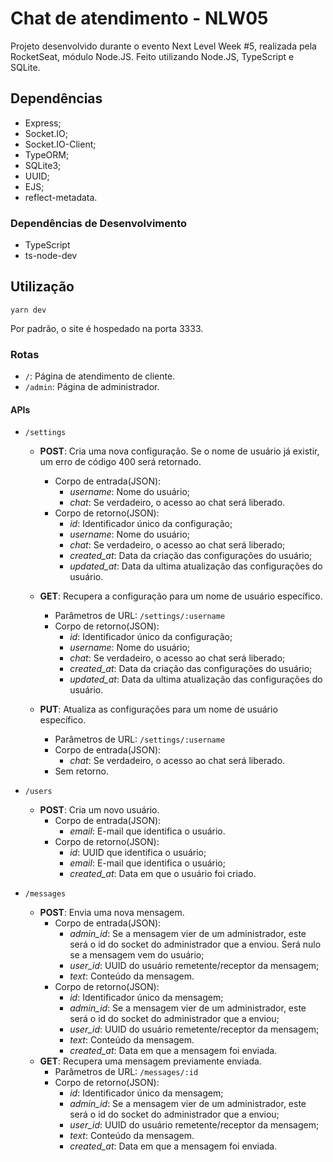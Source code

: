 # Chat de atendimento - NLW05

Projeto desenvolvido durante o evento Next Level Week #5, realizada pela RocketSeat, módulo Node.JS.
Feito utilizando Node.JS, TypeScript e SQLite.

## Dependências

- Express;
- Socket.IO;
- Socket.IO-Client;
- TypeORM;
- SQLite3;
- UUID;
- EJS;
- reflect-metadata.

### Dependências de Desenvolvimento

- TypeScript
- ts-node-dev

## Utilização

```
yarn dev
```

Por padrão, o site é hospedado na porta 3333.

### Rotas

- `/`: Página de atendimento de cliente.
- `/admin`: Página de administrador.

#### APIs

- `/settings`
  - **POST**: Cria uma nova configuração. Se o nome de usuário já existir, um erro de código 400 será retornado.
    - Corpo de entrada(JSON):
      - *username*: Nome do usuário;
      - *chat*: Se verdadeiro, o acesso ao chat será liberado.
    - Corpo de retorno(JSON):
      - *id*: Identificador único da configuração;
      - *username*: Nome do usuário;
      - *chat*: Se verdadeiro, o acesso ao chat será liberado;
      - *created_at*: Data da criação das configurações do usuário;
      - *updated_at*: Data da ultima atualização das configurações do usuário.

  - **GET**: Recupera a configuração para um nome de usuário específico.
    - Parâmetros de URL: `/settings/:username`
    - Corpo de retorno(JSON):
      - *id*: Identificador único da configuração;
      - *username*: Nome do usuário;
      - *chat*: Se verdadeiro, o acesso ao chat será liberado;
      - *created_at*: Data da criação das configurações do usuário;
      - *updated_at*: Data da ultima atualização das configurações do usuário.

  - **PUT**: Atualiza as configurações para um nome de usuário específico.
    - Parâmetros de URL: `/settings/:username`
    - Corpo de entrada(JSON):
      - *chat*: Se verdadeiro, o acesso ao chat será liberado.
    - Sem retorno.

- `/users`
  - **POST**: Cria um novo usuário.
    - Corpo de entrada(JSON):
      - *email*: E-mail que identifica o usuário.
    - Corpo de retorno(JSON):
      - *id*: UUID que identifica o usuário;
      - *email*: E-mail que identifica o usuário;
      - *created_at*: Data em que o usuário foi criado.
  
- `/messages`
  - **POST**: Envia uma nova mensagem.
    - Corpo de entrada(JSON):
      - *admin_id*: Se a mensagem vier de um administrador, este será o id do socket do administrador que a enviou. Será nulo se a mensagem vem do usuário;
      - *user_id*: UUID do usuário remetente/receptor da mensagem;
      - *text*: Conteúdo da mensagem.
    - Corpo de retorno(JSON):
      - *id*: Identificador único da mensagem;
      - *admin_id*: Se a mensagem vier de um administrador, este será o id do socket do administrador que a enviou;
      - *user_id*: UUID do usuário remetente/receptor da mensagem;
      - *text*: Conteúdo da mensagem.
      - *created_at*: Data em que a mensagem foi enviada.
  - **GET**: Recupera uma mensagem previamente enviada.
    - Parâmetros de URL: `/messages/:id`
    - Corpo de retorno(JSON):
      - *id*: Identificador único da mensagem;
      - *admin_id*: Se a mensagem vier de um administrador, este será o id do socket do administrador que a enviou;
      - *user_id*: UUID do usuário remetente/receptor da mensagem;
      - *text*: Conteúdo da mensagem.
      - *created_at*: Data em que a mensagem foi enviada.
